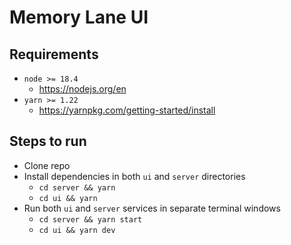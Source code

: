 # Memory Lane UI

## Requirements
- `node >= 18.4` 
  - https://nodejs.org/en
- `yarn >= 1.22`
  - https://yarnpkg.com/getting-started/install

## Steps to run
- Clone repo
- Install dependencies in both `ui` and `server` directories
  - `cd server && yarn`
  - `cd ui && yarn`
- Run both `ui` and `server` services in separate terminal windows
  - `cd server && yarn start`
  - `cd ui && yarn dev`
